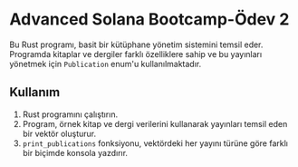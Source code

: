 # Advanced Solana Bootcamp-Ödev 2

Bu Rust programı, basit bir kütüphane yönetim sistemini temsil eder. Programda kitaplar ve dergiler farklı özelliklere sahip ve bu yayınları yönetmek için `Publication` enum'u kullanılmaktadır.

## Kullanım

1. Rust programını çalıştırın.
2. Program, örnek kitap ve dergi verilerini kullanarak yayınları temsil eden bir vektör oluşturur.
3. `print_publications` fonksiyonu, vektördeki her yayını türüne göre farklı bir biçimde konsola yazdırır.


